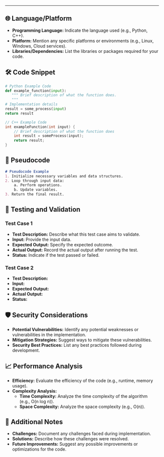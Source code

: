 
---
## 🌐 Language/Platform 

 - **Programming Language:** Indicate the language used (e.g., Python, C++).
 - **Platform:** Mention any specific platforms or environments (e.g., Linux, Windows, Cloud services).
 - **Libraries/Dependencies:** List the libraries or packages required for your code.

## 🛠️ Code Snippet 

 ```python
# Python Example Code
def example_function(input): 
	""" Brief description of what the function does.
	"""
# Implementation details
result = some_process(input)
return result
```

```cpp
// C++ Example Code
int exampleFunction(int input) {
    // Brief description of what the function does
    int result = someProcess(input);
    return result;
}
```

## 🔄 Pseudocode

```markdown
# Pseudocode Example
1. Initialize necessary variables and data structures.
2. Loop through input data:
    a. Perform operations.
    b. Update variables.
3. Return the final result.
```

## 🔬 Testing and Validation

### Test Case 1

- **Test Description:** Describe what this test case aims to validate.
- **Input:** Provide the input data.
- **Expected Output:** Specify the expected outcome.
- **Actual Output:** Record the actual output after running the test.
- **Status:** Indicate if the test passed or failed.

### Test Case 2

- **Test Description:**
- **Input:**
- **Expected Output:**
- **Actual Output:**
- **Status:**

## 🛡️ Security Considerations

- **Potential Vulnerabilities:** Identify any potential weaknesses or vulnerabilities in the implementation.
- **Mitigation Strategies:** Suggest ways to mitigate these vulnerabilities.
- **Security Best Practices:** List any best practices followed during development.

## 📈 Performance Analysis

- **Efficiency:** Evaluate the efficiency of the code (e.g., runtime, memory usage).
- **Complexity Analysis:**
    - **Time Complexity:** Analyze the time complexity of the algorithm (e.g., O(n log n)).
    - **Space Complexity:** Analyze the space complexity (e.g., O(n)).

## 📝 Additional Notes

- **Challenges:** Document any challenges faced during implementation.
- **Solutions:** Describe how these challenges were resolved.
- **Future Improvements:** Suggest any possible improvements or optimizations for the code.